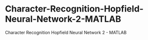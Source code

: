 # Character-Recognition-Hopfield-Neural-Network-2-MATLAB
Character Recognition Hopfield Neural Network 2 - MATLAB
